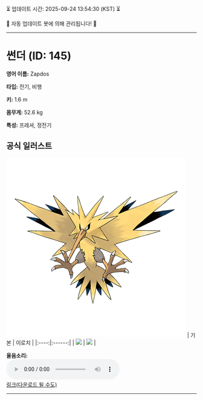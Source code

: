 
⏳ 업데이트 시간: 2025-09-24 13:54:30 (KST) ⏳

🤖 자동 업데이트 봇에 의해 관리됩니다! 🤖

---

# 썬더 (ID: 145)
**영어 이름:** Zapdos

**타입:** 전기, 비행

**키:** 1.6 m

**몸무게:** 52.6 kg

**특성:** 프레셔, 정전기

## 공식 일러스트
![](https://raw.githubusercontent.com/PokeAPI/sprites/master/sprites/pokemon/other/official-artwork/145.png)
| 기본 | 이로치 |
|:----:|:------:|
| <img src="http://play.pokemonshowdown.com/sprites/ani/zapdos.gif" width="200"> | <img src="http://play.pokemonshowdown.com/sprites/ani-shiny/zapdos.gif" width="200"> |

**울음소리:**<br><audio controls src="https://raw.githubusercontent.com/PokeAPI/cries/main/cries/pokemon/latest/145.ogg"></audio><br> [링크(다운로드 될 수도)](https://raw.githubusercontent.com/PokeAPI/cries/main/cries/pokemon/latest/145.ogg)


---
